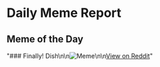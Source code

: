 # Daily Meme Report

## Meme of the Day
"### Finally! Dish\n\n![Meme](https://i.redd.it/zors5lue1cne1.png)\n\n[View on Reddit](https://redd.it/1j609xb)"

